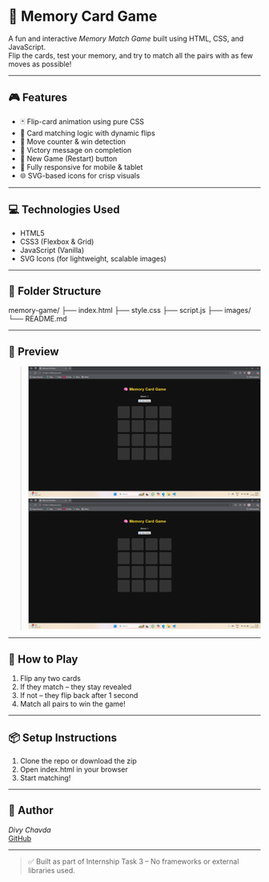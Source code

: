 # 🧠 Memory Card Game

A fun and interactive _Memory Match Game_ built using HTML, CSS, and JavaScript.  
Flip the cards, test your memory, and try to match all the pairs with as few moves as possible!

---

## 🎮 Features

- 🃏 Flip-card animation using pure CSS
- 🔁 Card matching logic with dynamic flips
- 🎯 Move counter & win detection
- 🎉 Victory message on completion
- 🔄 New Game (Restart) button
- 📱 Fully responsive for mobile & tablet
- 🌐 SVG-based icons for crisp visuals

---

## 💻 Technologies Used

- HTML5
- CSS3 (Flexbox & Grid)
- JavaScript (Vanilla)
- SVG Icons (for lightweight, scalable images)

---

## 📂 Folder Structure

memory-game/
├── index.html
├── style.css
├── script.js
├── images/  
└── README.md

---

## 📸 Preview

> ![alt text](image.png)
> ![alt text](image-1.png)

---

## 🚀 How to Play

1. Flip any two cards
2. If they match – they stay revealed
3. If not – they flip back after 1 second
4. Match all pairs to win the game!

---

## 📦 Setup Instructions

1. Clone the repo or download the zip  
2. Open index.html in your browser  
3. Start matching!

---

## 📧 Author

*Divy Chavda*  
[GitHub](https://github.com/divychavda29)

---

> ✅ Built as part of Internship Task 3 – No frameworks or external libraries used.